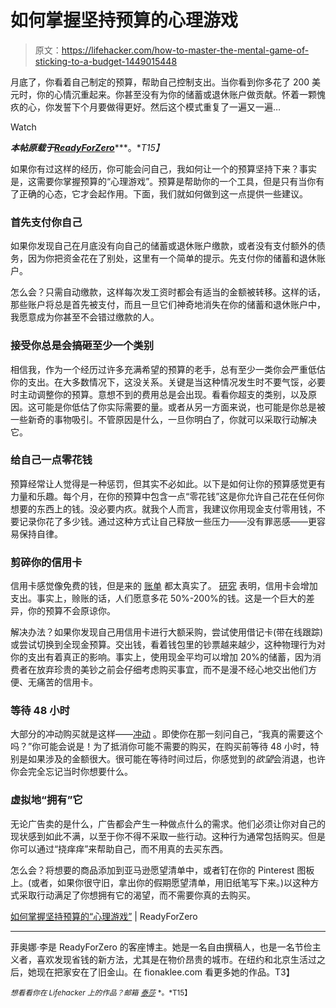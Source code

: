 # 如何掌握坚持预算的心理游戏

> 原文：<https://lifehacker.com/how-to-master-the-mental-game-of-sticking-to-a-budget-1449015448>

月底了，你看着自己制定的预算，帮助自己控制支出。当你看到你多花了 200 美元时，你的心情沉重起来。你甚至没有为你的储蓄或退休账户做贡献。怀着一颗愧疚的心，你发誓下个月要做得更好。然后这个模式重复了一遍又一遍…

Watch

***本帖原载于***[***ReadyForZero***](http://blog.readyforzero.com/mental-game-sticking-to-a-budget/)***。**T15】*

如果你有过这样的经历，你可能会问自己，我如何让一个的预算坚持下来？事实是，这需要你掌握预算的“心理游戏”。预算是帮助你的一个工具，但是只有当你有了正确的心态，它才会起作用。下面，我们就如何做到这一点提供一些建议。

### 首先支付你自己

如果你发现自己在月底没有向自己的储蓄或退休账户缴款，或者没有支付额外的债务，因为你把资金花在了别处，这里有一个简单的提示。先支付你的储蓄和退休账户。

怎么会？只需自动缴款，这样每次发工资时都会有适当的金额被转移。这样的话，那些账户将总是首先被支付，而且一旦它们神奇地消失在你的储蓄和退休账户中，我愿意成为你甚至不会错过缴款的人。

### 接受你总是会搞砸至少一个类别

相信我，作为一个经历过许多充满希望的预算的老手，总有至少一类你会严重低估你的支出。在大多数情况下，这没关系。关键是当这种情况发生时不要气馁，必要时主动调整你的预算。意想不到的费用总是会出现。看看你超支的类别，以及原因。这可能是你低估了你实际需要的量。或者从另一方面来说，也可能是你总是被一些新奇的事物吸引。不管原因是什么，一旦你明白了，你就可以采取行动解决它。

### 给自己一点零花钱

预算经常让人觉得是一种惩罚，但其实不必如此。以下是如何让你的预算感觉更有力量和乐趣。每个月，在你的预算中包含一点“零花钱”这是你允许自己花在任何你想要的东西上的钱。没必要内疚。就我个人而言，我建议你用现金支付零用钱，不要记录你花了多少钱。通过这种方式让自己释放一些压力——没有罪恶感——更容易保持自律。

### 剪碎你的信用卡

信用卡感觉像免费的钱，但是来的 [账单](https://lifehacker.com/what-happens-over-time-if-you-dont-pay-your-credit-car-1424115120) 都太真实了。 [研究](http://web.mit.edu/simester/Public/Papers/Alwaysleavehome.pdf) 表明，信用卡会增加支出。事实上，赊账的话，人们愿意多花 50%-200%的钱。这是一个巨大的差异，你的预算不会原谅你。

解决办法？如果你发现自己用信用卡进行大额采购，尝试使用借记卡(带在线跟踪)或尝试切换到全现金预算。交出钱，看着钱包里的钞票越来越少，这种物理行为对你的支出有着真正的影响。事实上，使用现金平均可以增加 20%的储蓄，因为消费者在放弃珍贵的美钞之前会仔细考虑购买事宜，而不是漫不经心地交出他们方便、无痛苦的信用卡。

### 等待 48 小时

大部分的冲动购买就是这样——[冲动](https://lifehacker.com/how-to-avoid-impulse-purchases-in-the-internet-shopping-5919833) 。即使你在那一刻问自己，“我真的需要这个吗？”你可能会说是！为了抵消你可能不需要的购买，在购买前等待 48 小时，特别是如果涉及的金额很大。很可能在等待时间过后，你感觉到的*欲望*会消退，也许你会完全忘记当时你想要什么。

### 虚拟地“拥有”它

无论广告卖的是什么，广告都会产生一种做点什么的需求。他们必须让你对自己的现状感到如此不满，以至于你不得不采取一些行动。这种行为通常包括购买。但是你可以通过“挠痒痒”来帮助自己，而不用真的去买东西。

怎么会？将想要的商品添加到亚马逊愿望清单中，或者钉在你的 Pinterest 图板上。(或者，如果你很守旧，拿出你的假期愿望清单，用旧纸笔写下来。)以这种方式采取行动满足了你想拥有它的渴望，而不需要你真的去购买。

[如何掌握坚持预算的“心理游戏”](http://blog.readyforzero.com/mental-game-sticking-to-a-budget/) | ReadyForZero

* * *

菲奥娜·李是 ReadyForZero 的客座博主。她是一名自由撰稿人，也是一名节俭主义者，喜欢发现省钱的新方法，尤其是在物价昂贵的城市。在纽约和北京生活过之后，她现在把家安在了旧金山。在 fionaklee.com 看更多她的作品。T3】

<small>*想看看你在 Lifehacker 上的作品？邮箱*</small> [<small>*泰莎*</small>](https://mail.google.com/mail/?view=cm&fs=1&tf=1&to=tessa@lifehacker.com) <small>*。*T15】</small>